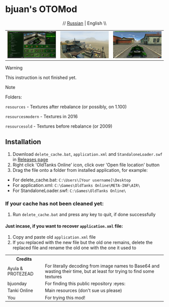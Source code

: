 # bjuan's OTOMod
<p align="center" width="100%">// <a href="//github.com/bjuonday/otgithub/blob/main/README_rus.md">Russian</a> | English \\</p>

<table>
<tr>
<td>
<a href="//raw.githubusercontent.com/bjuonday/otgithub/refs/heads/main/webassets/img/7nYw1sf.png">
<img src="https://raw.githubusercontent.com/bjuonday/otgithub/refs/heads/main/webassets/img/7nYw1sf.png">
</a>
</td>
<td>
<a href="//raw.githubusercontent.com/bjuonday/otgithub/refs/heads/main/webassets/img/eEWSuJK.jpg">
<img src="https://raw.githubusercontent.com/bjuonday/otgithub/refs/heads/main/webassets/img/eEWSuJK.jpg">
</a>
</td>
<td>
<a href="//raw.githubusercontent.com/bjuonday/otgithub/refs/heads/main/webassets/img/87rM4IO.jpg">
<img src="https://raw.githubusercontent.com/bjuonday/otgithub/refs/heads/main/webassets/img/87rM4IO.jpg">
</a>
</td>
</tr>
</table>

> [!WARNING]
> This instruction is not finished yet.

> [!NOTE]
> Folders:
> 
> ``resources`` - Textures after rebalance (or possibly, on 1.100)
> 
> ``resourcesmodern`` - Textures in 2016
> 
> ``resourcesold`` - Textures before rebalance (or 2009)

## Installation
1. Download ``delete_cache.bat``, ``application.xml`` and ``StandaloneLoader.swf`` in <a href="//github.com/bjuonday/otgithub/releases/tag/app">Releases page</a>
2. Right click 'OldTanks Online' icon, click over 'Open file location' button
3. Drag the file onto a folder from installed application, for example:
- For delete_cache.bat: ``C:\Users\[Your username]\Desktop``
- For application.xml: ``C:\Games\OldTanks Online\META-INF\AIR\``
- For StandaloneLoader.swf: ``C:\Games\OldTanks Online\``

### If your cache has not been cleaned yet:
1. Run ``delete_cache.bat`` and press any key to quit, if done successfully

#### Just incase, if you want to recover ``application.xml`` file:
1. Copy and paste old ``application.xml`` file
2. If you replaced with the new file but the old one remains, delete the replaced file and rename the old one with the one it used to

<markdown-accessiblity-table data-catalyst=""><table>
<tr>
<th>Credits</th>
</tr>
<tr>
<td>
Ayula & PROTEZEAD
</td>
<td>
For literally decoding from image names to Base64 and wasting their time, but at least for trying to find some textures
</td>
</tr>
<tr>
<td>
bjuonday
</td>
<td>
For finding this public repository :eyes:
</td>
</tr>
<tr>
<td>
Tanki Online
</td>
<td>
Main resources (don't sue us please)
</td>
</tr>
<tr>
<td>
You
</td>
<td>
For trying this mod!
</td>
</tr>
</table></markdown-accessiblity-table>
